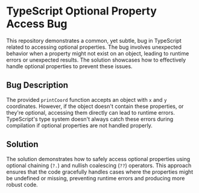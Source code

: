 # TypeScript Optional Property Access Bug

This repository demonstrates a common, yet subtle, bug in TypeScript related to accessing optional properties.  The bug involves unexpected behavior when a property might not exist on an object, leading to runtime errors or unexpected results. The solution showcases how to effectively handle optional properties to prevent these issues.

## Bug Description
The provided `printCoord` function accepts an object with `x` and `y` coordinates. However, if the object doesn't contain these properties, or they're optional, accessing them directly can lead to runtime errors. TypeScript's type system doesn't always catch these errors during compilation if optional properties are not handled properly.

## Solution
The solution demonstrates how to safely access optional properties using optional chaining (`?.`) and nullish coalescing (`??`) operators. This approach ensures that the code gracefully handles cases where the properties might be undefined or missing, preventing runtime errors and producing more robust code.